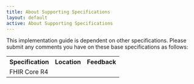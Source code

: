 ```yaml
---
title: About Supporting Specifications
layout: default
active: About Supporting Specifications
---
```


This implementation guide is dependent on other specifications. Please submit any comments you have on these base specifications as follows:

<table>
	<tr>
		<th>Specification</th>
		<th>Location</th>
		<th>Feedback</th>
	</tr>
	<tr>
		<td>FHIR Core R4</td>
		<td></td>
		<td></td>
	</tr>
	</table>



